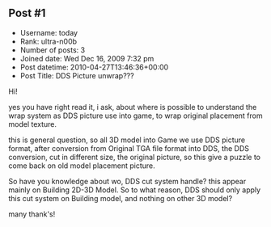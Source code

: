 ## Post #1
- Username: today
- Rank: ultra-n00b
- Number of posts: 3
- Joined date: Wed Dec 16, 2009 7:32 pm
- Post datetime: 2010-04-27T13:46:36+00:00
- Post Title: DDS Picture unwrap???

Hi!

yes you have right read it, i ask, about where is possible to understand the wrap system as DDS picture use into game, to wrap original placement from model texture.

this is general question, so all 3D model into Game we use DDS picture format, after conversion from Original TGA file format into DDS, the DDS conversion, cut in different size, the original picture, so this give a puzzle to come back on old model placement picture.

So have you knowledge about wo, DDS cut system handle?
this appear mainly on Building 2D-3D Model.
So to what reason, DDS should only apply this cut system on Building model, and nothing on other 3D model?

many thank's!
